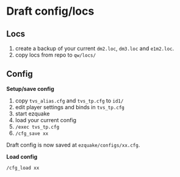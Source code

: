 # Draft config/locs

## Locs
1. create a backup of your current `dm2.loc`, `dm3.loc` and `e1m2.loc`.
2. copy locs from repo to `qw/locs/`

## Config
**Setup/save config**
1. copy `tvs_alias.cfg` and `tvs_tp.cfg` to `id1/`
1. edit player settings and binds in `tvs_tp.cfg`
1. start ezquake
1. load your current config
1. `/exec tvs_tp.cfg`
1. `/cfg_save xx`

Draft config is now saved at `ezquake/configs/xx.cfg`.

**Load config**

```
/cfg_load xx
```
